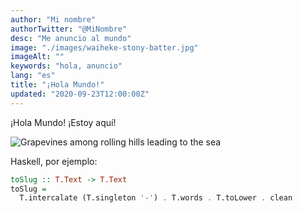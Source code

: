 ```yaml
---
author: "Mi nombre"
authorTwitter: "@MiNombre"
desc: "Me anuncio al mundo"
image: "./images/waiheke-stony-batter.jpg"
imageAlt: ""
keywords: "hola, anuncio"
lang: "es"
title: "¡Hola Mundo!"
updated: "2020-09-23T12:00:00Z"
---
```


¡Hola Mundo! ¡Estoy aquí!

<img
  alt="Grapevines among rolling hills leading to the sea"
  src="./images/waiheke-stony-batter.jpg"
  style="max-width:500px;"
/>

Haskell, por ejemplo:

```haskell
toSlug :: T.Text -> T.Text
toSlug =
  T.intercalate (T.singleton '-') . T.words . T.toLower . clean
```
